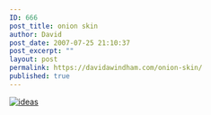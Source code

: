 ```yaml
---
ID: 666
post_title: onion skin
author: David
post_date: 2007-07-25 21:10:37
post_excerpt: ""
layout: post
permalink: https://davidawindham.com/onion-skin/
published: true
---
```

<a href="http://www.windhamagency.com"><img src="http://www.davidwindham.org/images/ideas.png" alt="ideas" /></a>
